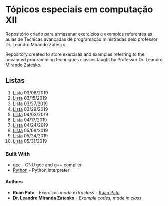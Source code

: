 # Tópicos especiais em computação XII

Repositório criado para armazenar exercícios e exemplos referentes as aulas de Técnicas avançadas de programação ministradas pelo professor Dr. Leandro Mirando Zatesko.

Repository created to store exercises and examples referring to the advanced programming techniques classes taught by Professor Dr. Leandro Mirando Zatesko.

## Listas ##
01. [Lista](https://github.com/ruanpato/uffs/tree/master/GEX634_Topicos_Especiais_em_Computacao_XII_2019_1/01Lista) 03/08/2019
02. [Lista](https://github.com/ruanpato/uffs/tree/master/GEX634_Topicos_Especiais_em_Computacao_XII_2019_1/02Lista) 03/15/2019
03. [Lista](https://github.com/ruanpato/uffs/tree/master/GEX634_Topicos_Especiais_em_Computacao_XII_2019_1/03Lista) 03/27/2019
04. [Lista](https://github.com/ruanpato/uffs/tree/master/GEX634_Topicos_Especiais_em_Computacao_XII_2019_1/04Lista) 03/29/2019
05. [Lista](https://github.com/ruanpato/uffs/tree/master/GEX634_Topicos_Especiais_em_Computacao_XII_2019_1/05Lista) 04/03/2019
06. [Lista](https://github.com/ruanpato/uffs/tree/master/GEX634_Topicos_Especiais_em_Computacao_XII_2019_1/06Lista) 04/17/2019
07. [Lista](https://github.com/ruanpato/uffs/tree/master/GEX634_Topicos_Especiais_em_Computacao_XII_2019_1/07Lista) 04/24/2019
08. [Lista](https://github.com/ruanpato/uffs/tree/master/GEX634_Topicos_Especiais_em_Computacao_XII_2019_1/08Lista) 05/08/2019
09. [Lista](https://github.com/ruanpato/uffs/tree/master/GEX634_Topicos_Especiais_em_Computacao_XII_2019_1/09Lista) 05/24/2019
10. [Lista](https://github.com/ruanpato/uffs/tree/master/GEX634_Topicos_Especiais_em_Computacao_XII_2019_1/10Lista) 05/31/2019

### Built With ###

* [gcc](https://gcc.gnu.org/) - GNU gcc and g++ compiler
* [Python](https://www.python.org/) - Python interpreter

#### Authors ####

* **Ruan Pato** - *Exercises made extraclass* - [Ruan Pato](https://github.com/ruanpato)
* **Dr. Leandro Miranda Zatesko** - *Example codes, made in class*

